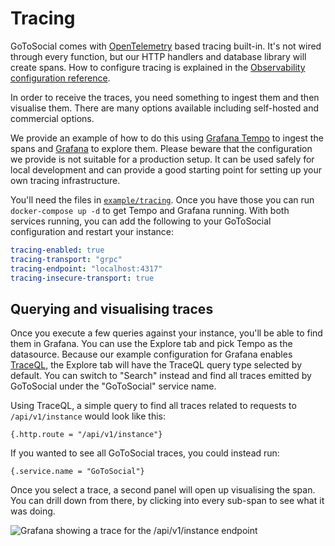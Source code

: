 # Tracing

GoToSocial comes with [OpenTelemetry][otel] based tracing built-in. It's not wired through every function, but our HTTP handlers and database library will create spans. How to configure tracing is explained in the [Observability configuration reference][obs].

In order to receive the traces, you need something to ingest them and then visualise them. There are many options available including self-hosted and commercial options.

We provide an example of how to do this using [Grafana Tempo][tempo] to ingest the spans and [Grafana][grafana] to explore them. Please beware that the configuration we provide is not suitable for a production setup. It can be used safely for local development and can provide a good starting point for setting up your own tracing infrastructure.

You'll need the files in [`example/tracing`][ext]. Once you have those you can run `docker-compose up -d` to get Tempo and Grafana running. With both services running, you can add the following to your GoToSocial configuration and restart your instance:

```yaml
tracing-enabled: true
tracing-transport: "grpc"
tracing-endpoint: "localhost:4317"
tracing-insecure-transport: true
```

[otel]: https://opentelemetry.io/
[obs]: ../configuration/observability.md
[tempo]: https://grafana.com/oss/tempo/
[grafana]: https://grafana.com/oss/grafana/
[ext]: https://codeberg.org/superseriousbusiness/gotosocial/tree/main/example/tracing

## Querying and visualising traces

Once you execute a few queries against your instance, you'll be able to find them in Grafana. You can use the Explore tab and pick Tempo as the datasource. Because our example configuration for Grafana enables [TraceQL][traceql], the Explore tab will have the TraceQL query type selected by default. You can switch to "Search" instead and find all traces emitted by GoToSocial under the "GoToSocial" service name.

Using TraceQL, a simple query to find all traces related to requests to `/api/v1/instance` would look like this:

```
{.http.route = "/api/v1/instance"}
```

If you wanted to see all GoToSocial traces, you could instead run:

```
{.service.name = "GoToSocial"}
```

Once you select a trace, a second panel will open up visualising the span. You can drill down from there, by clicking into every sub-span to see what it was doing.

![Grafana showing a trace for the /api/v1/instance endpoint](../public/tracing.png)

[traceql]: https://grafana.com/docs/tempo/latest/traceql/

